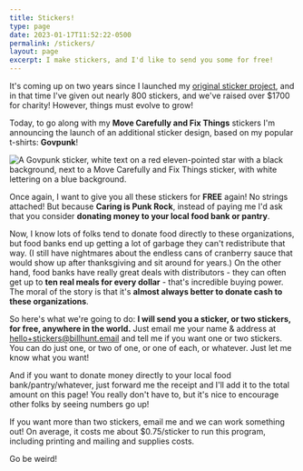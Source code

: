 ```yaml
---
title: Stickers!
type: page
date: 2023-01-17T11:52:22-0500
permalink: /stickers/
layout: page
excerpt: I make stickers, and I'd like to send you some for free!
---
```


It's coming up on two years since I launched my [original sticker project](/move-carefully/), and in that time I've given out nearly 800 stickers, and we've raised over $1700 for charity! However, things must evolve to grow!

Today, to go along with my **Move Carefully and Fix Things** stickers I'm announcing the launch of an additional sticker design, based on my popular t-shirts: **Govpunk**!

![A Govpunk sticker, white text on a red eleven-pointed star with a black background, next to a Move Carefully and Fix Things sticker, with white lettering on a blue background.](https://billhunt.dev/uploads/2023/01/stickers.jpg)

Once again, I want to give you all these stickers for **FREE** again! No strings attached! But because **Caring is Punk Rock**, instead of paying me I'd ask that you consider **donating money to your local food bank or pantry**.

Now, I know lots of folks tend to donate food directly to these organizations, but  food banks end up getting a lot of garbage they can't redistribute that way. (I still have nightmares about the endless cans of cranberry sauce that would show up after thanksgiving and sit around for years.) On the other hand, food banks have really great deals with distributors - they can often get up to **ten real meals for every dollar** - that's incredible buying power. The moral of the story is that it's **almost always better to donate cash to these organizations**.

So here's what we're going to do: **I will send you a sticker, or two stickers, for free, anywhere in the world.** Just email me your name & address at [hello+stickers@billhunt.email](mailto:hello+stickers@billhunt.email) and tell me if you want one or two stickers. You can do just one, or two of one, or one of each, or whatever. Just let me know what you want!

And if you want to donate money directly to your local food bank/pantry/whatever, just forward me the receipt and I'll add it to the total amount on this page! You really don't have to, but it's nice to encourage other folks by seeing numbers go up!

If you want more than two stickers, email me and we can work something out! On average, it costs me about $0.75/sticker to run this program, including printing and mailing and supplies costs.

Go be weird!
